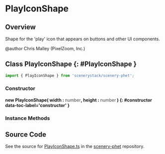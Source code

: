 # PlayIconShape

## Overview

Shape for the 'play' icon that appears on buttons and other UI components.

@author Chris Malley (PixelZoom, Inc.)

## Class PlayIconShape {: #PlayIconShape }


```js
import { PlayIconShape } from 'scenerystack/scenery-phet';
```
### Constructor

#### new PlayIconShape( width : <span style="font-weight: 400; opacity: 80%;">number</span>, height : <span style="font-weight: 400; opacity: 80%;">number</span> ) {: #constructor data-toc-label='constructor' }

### Instance Methods





## Source Code

See the source for [PlayIconShape.ts](https://github.com/phetsims/scenery-phet/blob/main/js/PlayIconShape.ts) in the [scenery-phet](https://github.com/phetsims/scenery-phet) repository.
